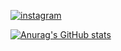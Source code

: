 [![instagram](https://img.shields.io/badge/Instagram-E4405F?style=for-the-badge&logo=instagram&logoColor=white)](https://www.instagram.com/kaua_richard.s/)


[![Anurag's GitHub stats](https://github-readme-stats.vercel.app/api?username=anuraghazra)](https://github.com/anuraghazra/github-readme-stats)

